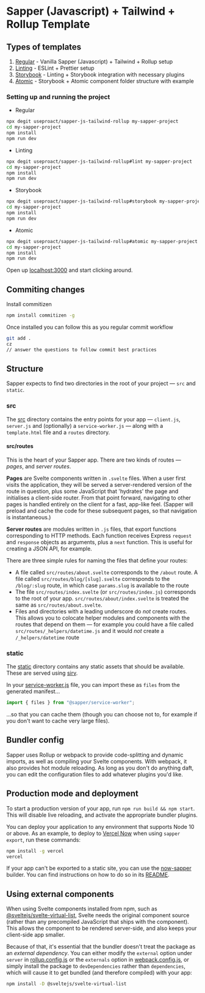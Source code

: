 # Sapper (Javascript) + Tailwind + Rollup Template

## Types of templates

1. [Regular](https://github.com/useproact/sapper-js-tailwind-rollup) - Vanilla Sapper (Javascript) + Tailwind + Rollup setup
2. [Linting](https://github.com/useproact/sapper-js-tailwind-rollup/tree/lint) - ESLint + Prettier setup
3. [Storybook](https://github.com/useproact/sapper-js-tailwind-rollup/tree/storybook) - Linting + Storybook integration with necessary plugins
4. [Atomic](https://github.com/useproact/sapper-js-tailwind-rollup/tree/atomic) - Storybook + Atomic component folder structure with example

### Setting up and running the project

- Regular

```bash
npx degit useproact/sapper-js-tailwind-rollup my-sapper-project
cd my-sapper-project
npm install
npm run dev
```

- Linting

```bash
npx degit useproact/sapper-js-tailwind-rollup#lint my-sapper-project
cd my-sapper-project
npm install
npm run dev
```

- Storybook

```bash
npx degit useproact/sapper-js-tailwind-rollup#storybook my-sapper-project
cd my-sapper-project
npm install
npm run dev
```

- Atomic

```bash
npx degit useproact/sapper-js-tailwind-rollup#atomic my-sapper-project
cd my-sapper-project
npm install
npm run dev
```

Open up [localhost:3000](http://localhost:3000) and start clicking around.

## Commiting changes

Install commitizen

```bash
npm install commitizen -g
```

Once installed you can follow this as you regular commit workflow

```bash
git add .
cz
// answer the questions to follow commit best practices
```

## Structure

Sapper expects to find two directories in the root of your project — `src` and `static`.

### src

The [src](src) directory contains the entry points for your app — `client.js`, `server.js` and (optionally) a `service-worker.js` — along with a `template.html` file and a `routes` directory.

#### src/routes

This is the heart of your Sapper app. There are two kinds of routes — _pages_, and _server routes_.

**Pages** are Svelte components written in `.svelte` files. When a user first visits the application, they will be served a server-rendered version of the route in question, plus some JavaScript that 'hydrates' the page and initialises a client-side router. From that point forward, navigating to other pages is handled entirely on the client for a fast, app-like feel. (Sapper will preload and cache the code for these subsequent pages, so that navigation is instantaneous.)

**Server routes** are modules written in `.js` files, that export functions corresponding to HTTP methods. Each function receives Express `request` and `response` objects as arguments, plus a `next` function. This is useful for creating a JSON API, for example.

There are three simple rules for naming the files that define your routes:

- A file called `src/routes/about.svelte` corresponds to the `/about` route. A file called `src/routes/blog/[slug].svelte` corresponds to the `/blog/:slug` route, in which case `params.slug` is available to the route
- The file `src/routes/index.svelte` (or `src/routes/index.js`) corresponds to the root of your app. `src/routes/about/index.svelte` is treated the same as `src/routes/about.svelte`.
- Files and directories with a leading underscore do _not_ create routes. This allows you to colocate helper modules and components with the routes that depend on them — for example you could have a file called `src/routes/_helpers/datetime.js` and it would _not_ create a `/_helpers/datetime` route

### static

The [static](static) directory contains any static assets that should be available. These are served using [sirv](https://github.com/lukeed/sirv).

In your [service-worker.js](src/service-worker.js) file, you can import these as `files` from the generated manifest...

```js
import { files } from "@sapper/service-worker";
```

...so that you can cache them (though you can choose not to, for example if you don't want to cache very large files).

## Bundler config

Sapper uses Rollup or webpack to provide code-splitting and dynamic imports, as well as compiling your Svelte components. With webpack, it also provides hot module reloading. As long as you don't do anything daft, you can edit the configuration files to add whatever plugins you'd like.

## Production mode and deployment

To start a production version of your app, run `npm run build && npm start`. This will disable live reloading, and activate the appropriate bundler plugins.

You can deploy your application to any environment that supports Node 10 or above. As an example, to deploy to [Vercel Now](https://vercel.com) when using `sapper export`, run these commands:

```bash
npm install -g vercel
vercel
```

If your app can't be exported to a static site, you can use the [now-sapper](https://github.com/thgh/now-sapper) builder. You can find instructions on how to do so in its [README](https://github.com/thgh/now-sapper#basic-usage).

## Using external components

When using Svelte components installed from npm, such as [@sveltejs/svelte-virtual-list](https://github.com/sveltejs/svelte-virtual-list), Svelte needs the original component source (rather than any precompiled JavaScript that ships with the component). This allows the component to be rendered server-side, and also keeps your client-side app smaller.

Because of that, it's essential that the bundler doesn't treat the package as an _external dependency_. You can either modify the `external` option under `server` in [rollup.config.js](rollup.config.js) or the `externals` option in [webpack.config.js](webpack.config.js), or simply install the package to `devDependencies` rather than `dependencies`, which will cause it to get bundled (and therefore compiled) with your app:

```bash
npm install -D @sveltejs/svelte-virtual-list
```
